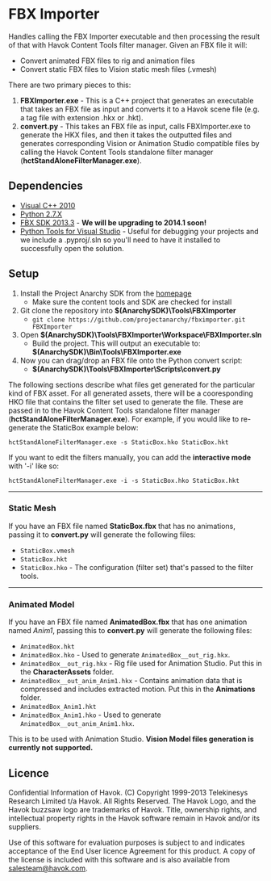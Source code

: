 FBX Importer
============

Handles calling the FBX Importer executable and then processing the result of that with Havok Content Tools filter manager. Given an FBX file it will:

- Convert animated FBX files to rig and animation files
- Convert static FBX files to Vision static mesh files (.vmesh)

There are two primary pieces to this:

1. **FBXImporter.exe** - This is a C++ project that generates an executable that takes an FBX file as input and converts it to a Havok scene file (e.g. a tag
file with extension .hkx or .hkt).
2. **convert.py** - This takes an FBX file as input, calls FBXImporter.exe to generate the HKX files, and then it takes the outputted files and generates
corresponding Vision or Animation Studio compatible files by calling the Havok Content Tools standalone filter manager (**hctStandAloneFilterManager.exe**).

Dependencies
------------

* [Visual C++ 2010][1]
* [Python 2.7.X][2]
* [FBX SDK 2013.3][4] - **We will be upgrading to 2014.1 soon!**
* [Python Tools for Visual Studio][5] - Useful for debugging your projects and we include a .pyproj/.sln so you'll need to have it installed to successfully open the solution.

Setup
-----

1. Install the Project Anarchy SDK from the [homepage][3]
    * Make sure the content tools and SDK are checked for install
2. Git clone the repository into **$(AnarchySDK)\Tools\FBXImporter**
    * ```git clone https://github.com/projectanarchy/fbximporter.git FBXImporter```
3. Open **$(AnarchySDK)\Tools\FBXImporter\Workspace\FBXImporter.sln**
    * Build the project. This will output an executable to: **$(AnarchySDK)\Bin\Tools\FBXImporter.exe**
4. Now you can drag/drop an FBX file onto the Python convert script:
    * **$(AnarchySDK)\Tools\FBXImporter\Scripts\convert.py**

The following sections describe what files get generated for the particular kind of FBX asset. For all generated assets, there will be a cooresponding HKO file that contains the filter set used to generate the file. These are passed in to the Havok Content Tools standalone filter manager (**hctStandAloneFilterManager.exe**). For example, if you would like to re-generate the StaticBox example below:

```hctStandAloneFilterManager.exe -s StaticBox.hko StaticBox.hkt```

If you want to edit the filters manually, you can add the **interactive mode** with '-i' like so:

```hctStandAloneFilterManager.exe -i -s StaticBox.hko StaticBox.hkt```

***
### Static Mesh

If you have an FBX file named **StaticBox.fbx** that has no animations, passing it to **convert.py** will generate the following files:

- ```StaticBox.vmesh```
- ```StaticBox.hkt```
- ```StaticBox.hko``` - The configuration (filter set) that's passed to the filter tools.

***
### Animated Model

If you have an FBX file named **AnimatedBox.fbx** that has one animation named *Anim1*, passing this to **convert.py** will generate the following files:

- ```AnimatedBox.hkt```
- ```AnimatedBox.hko``` - Used to generate ```AnimatedBox__out_rig.hkx```.
- ```AnimatedBox__out_rig.hkx``` - Rig file used for Animation Studio. Put this in the **CharacterAssets** folder.
- ```AnimatedBox__out_anim_Anim1.hkx``` - Contains animation data that is compressed and includes extracted motion. Put this in the **Animations** folder.
- ```AnimatedBox_Anim1.hkt```
- ```AnimatedBox_Anim1.hko``` - Used to generate ```AnimatedBox__out_anim_Anim1.hkx```.

This is to be used with Animation Studio. **Vision Model files generation is currently not supported.**

Licence
-------

Confidential Information of Havok.  (C) Copyright 1999-2013 Telekinesys Research Limited t/a Havok. All Rights Reserved. The Havok Logo, and the Havok buzzsaw
logo are trademarks of Havok.  Title, ownership rights, and intellectual property rights in the Havok software remain in Havok and/or its suppliers.

Use of this software for evaluation purposes is subject to and indicates acceptance of the End User licence Agreement for this product. A copy of the
license is included with this software and is also available from salesteam@havok.com.

[1]: http://www.microsoft.com/visualstudio/eng/downloads#d-2010-express
[2]: http://www.python.org/download/releases/2.7.5/
[3]: http://www.projectanarchy.com/download
[4]: http://usa.autodesk.com/adsk/servlet/pc/item?siteID=123112&id=10775892
[5]: http://pytools.codeplex.com/